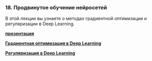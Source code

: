 ### 18. Продвинутое обучение нейросетей

В этой лекции вы узнаете о методах градиентной оптимизации и регуляризации в Deep Learning.

[**презентация**](./Оптимизация%20и%20регуляризация%20в%20Deep%20Learning.pdf)

[**Градиентная оптимизация в Deep Learning**](https://www.youtube.com/watch?v=6CvpMOO-DB4)

[**Регуляризация в Deep Learning**](https://www.youtube.com/watch?v=x72-oUjv1ew)
